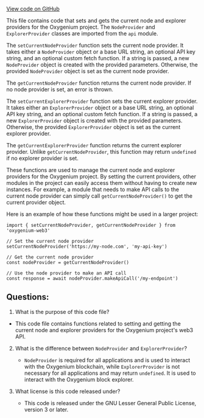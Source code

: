 [View code on GitHub](https://github.com/oxygenium/oxygenium-web3/packages/web3/src/global.ts)

This file contains code that sets and gets the current node and explorer providers for the Oxygenium project. The `NodeProvider` and `ExplorerProvider` classes are imported from the `api` module. 

The `setCurrentNodeProvider` function sets the current node provider. It takes either a `NodeProvider` object or a base URL string, an optional API key string, and an optional custom fetch function. If a string is passed, a new `NodeProvider` object is created with the provided parameters. Otherwise, the provided `NodeProvider` object is set as the current node provider. 

The `getCurrentNodeProvider` function returns the current node provider. If no node provider is set, an error is thrown. 

The `setCurrentExplorerProvider` function sets the current explorer provider. It takes either an `ExplorerProvider` object or a base URL string, an optional API key string, and an optional custom fetch function. If a string is passed, a new `ExplorerProvider` object is created with the provided parameters. Otherwise, the provided `ExplorerProvider` object is set as the current explorer provider. 

The `getCurrentExplorerProvider` function returns the current explorer provider. Unlike `getCurrentNodeProvider`, this function may return `undefined` if no explorer provider is set. 

These functions are used to manage the current node and explorer providers for the Oxygenium project. By setting the current providers, other modules in the project can easily access them without having to create new instances. For example, a module that needs to make API calls to the current node provider can simply call `getCurrentNodeProvider()` to get the current provider object. 

Here is an example of how these functions might be used in a larger project:

```
import { setCurrentNodeProvider, getCurrentNodeProvider } from 'oxygenium-web3'

// Set the current node provider
setCurrentNodeProvider('https://my-node.com', 'my-api-key')

// Get the current node provider
const nodeProvider = getCurrentNodeProvider()

// Use the node provider to make an API call
const response = await nodeProvider.makeApiCall('/my-endpoint')
```
## Questions: 
 1. What is the purpose of this code file?
   - This code file contains functions related to setting and getting the current node and explorer providers for the Oxygenium project's web3 API.

2. What is the difference between `NodeProvider` and `ExplorerProvider`?
   - `NodeProvider` is required for all applications and is used to interact with the Oxygenium blockchain, while `ExplorerProvider` is not necessary for all applications and may return `undefined`. It is used to interact with the Oxygenium block explorer.

3. What license is this code released under?
   - This code is released under the GNU Lesser General Public License, version 3 or later.